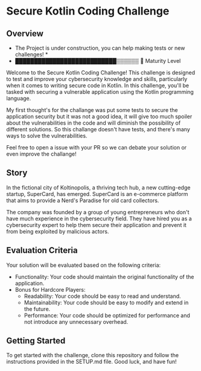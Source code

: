 # Secure Kotlin Coding Challenge

## Overview

* The Project is under construction, you can help making tests or new challenges! *
* ███████████████████████████▒▒▒▒▒▒ 🚧 Maturity Level 

Welcome to the Secure Kotlin Coding Challenge! This challenge is designed to test and improve your cybersecurity knowledge and skills, particularly when it comes to writing secure code in Kotlin. In this challenge, you'll be tasked with securing a vulnerable application using the Kotlin programming language.

My first thought's for the challange was put some tests to secure the application security but it was not a good idea, it will give too much spoiler about the vulnerabilities in the code and will
diminish the possibility of different solutions. So this challange doesn't have tests, and there's many ways to solve the vulnerabilities. 

Feel free to open a issue with your PR so we can debate your solution or even improve the challange!

## Story

In the fictional city of Koltinopolis, a thriving tech hub, a new cutting-edge startup, SuperCard, has emerged. SuperCard is an e-commerce platform that aims to provide a Nerd's Paradise for old card collectors. 

The company was founded by a group of young entrepreneurs who don't have much experience in the cybersecurity field. They have hired you as a cybersecurity expert to help them secure their application
and prevent it from being exploited by malicious actors.

## Evaluation Criteria

Your solution will be evaluated based on the following criteria:
- Functionality: Your code should maintain the original functionality of the application.
- Bonus for Hardcore Players:
  - Readability: Your code should be easy to read and understand.
  - Maintainability: Your code should be easy to modify and extend in the future.
  - Performance: Your code should be optimized for performance and not introduce any unnecessary overhead.

## Getting Started

To get started with the challenge, clone this repository and follow the instructions provided in the SETUP.md file. Good luck, and have fun!
